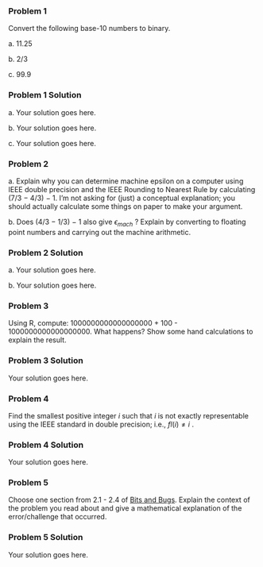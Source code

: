 ### Problem 1

Convert the following base-10 numbers to binary.

a\. 11.25

b\. 2/3

c\. 99.9

### Problem 1 Solution

a\. Your solution goes here.

b\. Your solution goes here.

c\. Your solution goes here.

### Problem 2

a\. Explain why you can determine machine epsilon on a computer using
IEEE double precision and the IEEE Rounding to Nearest Rule by
calculating (7/3 − 4/3) − 1. I’m not asking for (just) a conceptual
explanation; you should actually calculate some things on paper to make
your argument.

b\. Does (4/3 − 1/3) − 1 also give $\epsilon_{mach}$
? Explain by converting to floating point numbers and carrying out the
machine arithmetic.

### Problem 2 Solution

a\. Your solution goes here.

b\. Your solution goes here.

### Problem 3

Using R, compute: 1000000000000000000 + 100 - 1000000000000000000. What
happens? Show some hand calculations to explain the result.

### Problem 3 Solution

Your solution goes here.

### Problem 4

Find the smallest positive integer $i$ such that $i$ is not exactly representable using the IEEE standard in double
precision; i.e., $fl(i)\neq i$
.

### Problem 4 Solution

Your solution goes here.

### Problem 5

Choose one section from 2.1 - 2.4 of [Bits and
Bugs](https://epubs.siam.org/doi/book/10.1137/1.9781611975567). Explain
the context of the problem you read about and give a mathematical
explanation of the error/challenge that occurred.

### Problem 5 Solution

Your solution goes here.
